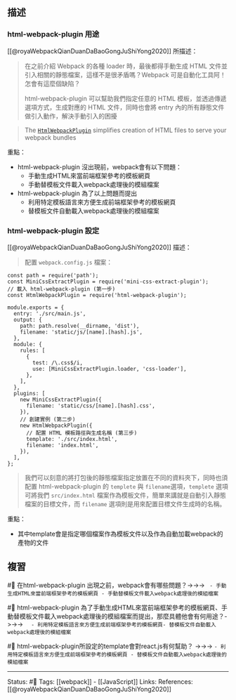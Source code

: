 ## 描述


### html-webpack-plugin 用途
[[@royaWebpackQianDuanDaBaoGongJuShiYong2020]] 所描述：
> 在之前介紹 Webpack 的各種 loader 時，最後都得手動生成 HTML 文件並引入相關的靜態檔案，這樣不是很矛盾嗎？Webpack 可是自動化工具阿！怎會有這麼個缺陷？
> 
> html-webpack-plugin 可以幫助我們指定任意的 HTML 模板，並透過傳遞選項方式，生成對應的 HTML 文件，同時也會將 entry 內的所有靜態文件做引入動作，解決手動引入的困擾

> The [`HtmlWebpackPlugin`](https://github.com/jantimon/html-webpack-plugin) simplifies creation of HTML files to serve your webpack bundles

重點：
- html-webpack-plugin 沒出現前，webpack會有以下問題：
	- 手動生成HTML來當前端框架參考的模板網頁
	- 手動替模板文件載入webpack處理後的模組檔案
- html-webpack-plugin 為了以上問題而提出
	- 利用特定模板語言來方便生成前端框架參考的模板網頁
	- 替模板文件自動載入webpack處理後的模組檔案

### html-webpack-plugin 設定
[[@royaWebpackQianDuanDaBaoGongJuShiYong2020]] 描述：
> 配置 `webpack.config.js` 檔案：
```
const path = require('path');  
const MiniCssExtractPlugin = require('mini-css-extract-plugin');  
// 載入 html-webpack-plugin (第一步)  
const HtmlWebpackPlugin = require('html-webpack-plugin');  
  
module.exports = {  
  entry: './src/main.js',  
  output: {  
    path: path.resolve(__dirname, 'dist'),  
    filename: 'static/js/[name].[hash].js',  
  },  
  module: {  
    rules: [  
      {  
        test: /\.css$/i,  
        use: [MiniCssExtractPlugin.loader, 'css-loader'],  
      },  
    ],  
  },  
  plugins: [  
    new MiniCssExtractPlugin({  
      filename: 'static/css/[name].[hash].css',  
    }),  
    // 創建實例 (第二步)  
    new HtmlWebpackPlugin({  
      // 配置 HTML 模板路徑與生成名稱 (第三步)  
      template: './src/index.html',  
      filename: 'index.html',  
    }),  
  ],  
};  
```

> 我們可以刻意的將打包後的靜態檔案指定放置在不同的資料夾下，同時也須配置 html-webpack-plugin 的 `templete` 與 `filename`選項，`templete` 選項可將我們 `src/index.html` 檔案作為模板文件，簡單來講就是自動引入靜態檔案的目標文件，而 `filename` 選項則是用來配置目標文件生成時的名稱。

重點：
- 其中template會是指定哪個檔案作為模板文件以及作為自動加載webpack的產物的文件

## 複習
#🧠 在html-webpack-plugin 出現之前，webpack會有哪些問題？->->-> `	- 手動生成HTML來當前端框架參考的模板網頁 - 手動替模板文件載入webpack處理後的模組檔案`
<!--SR:!2022-09-15,24,250-->

#🧠 html-webpack-plugin 為了手動生成HTML來當前端框架參考的模板網頁、手動替模板文件載入webpack處理後的模組檔案而提出，那麼具體他會有何用途？->->-> `	- 利用特定模板語言來方便生成前端框架參考的模板網頁- 替模板文件自動載入webpack處理後的模組檔案`
<!--SR:!2022-09-19,28,250-->

#🧠 html-webpack-plugin所設定的template會對react.js有何幫助？ ->->-> `- 利用特定模板語言來方便生成前端框架參考的模板網頁 - 替模板文件自動載入webpack處理後的模組檔案`
<!--SR:!2022-09-15,25,250-->

---
Status: #🌱 
Tags:
[[webpack]] - [[JavaScript]]
Links:
References:
[[@royaWebpackQianDuanDaBaoGongJuShiYong2020]]